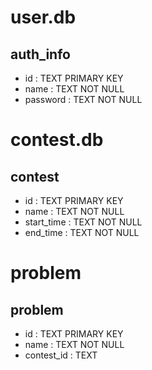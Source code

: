 # user.db
## auth_info
- id : TEXT PRIMARY KEY
- name : TEXT NOT NULL
- password : TEXT NOT NULL

# contest.db
## contest
- id : TEXT PRIMARY KEY
- name : TEXT NOT NULL
- start_time : TEXT NOT NULL
- end_time : TEXT NOT NULL

# problem
## problem
- id : TEXT PRIMARY KEY
- name : TEXT NOT NULL
- contest_id : TEXT
